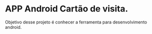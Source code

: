 # APP Android Cartão de visita.
Objetivo desse projeto é conhecer a ferramenta para desenvolvimento android.
